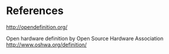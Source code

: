 # References

http://opendefinition.org/

Open hardware definition by Open Source Hardware Association 
http://www.oshwa.org/definition/
